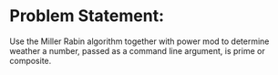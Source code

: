 # Problem Statement:
Use the Miller Rabin algorithm together with power mod to determine weather a number, passed as a command line argument, is prime or composite.
